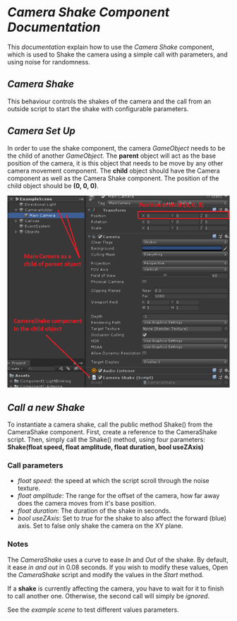 # *Camera Shake Component Documentation*

This *documentation* explain how to use the *Camera Shake* component, which is used to Shake the camera using a simple call with parameters, and using noise for randomness.

## *Camera Shake*

This behaviour controls the shakes of the camera and the call from an outside script to start the shake with configurable parameters.

## *Camera Set Up*

In order to use the shake component, the camera *GameObject* needs to be the child of another *GameObject*. The **parent** object will act as the base position of the camera, it is this object that needs to be move by any other camera movement component. The **child** object should have the Camera component as well as the Camera Shake component. The position of the child object should be **(0, 0, 0)**.

![Set Up](CameraShakeSetUp.png "Camera Set Up")

## *Call a new Shake*

To instantiate a camera shake, call the public method Shake() from the CameraShake component. First, create a reference to the CameraShake script. Then, simply call the Shake() method, using four parameters: **Shake(float speed, float amplitude, float duration, bool useZAxis)**

### Call parameters

* *float speed*: the speed at which the script scroll through the noise texture.
* *float amplitude*: The range for the offset of the camera, how far away does the camera moves from it's base position.
* *float duration*: The duration of the shake in seconds.
* *bool useZAxis*: Set to *true* for the shake to also affect the forward (blue) axis. Set to false only shake the camera on the XY plane.

### Notes

The *CameraShake* uses a curve to ease *In* and *Out* of the shake. By default, it ease *in and out* in 0.08 seconds. If you wish to modify these values, Open the *CameraShake* script and modify the values in the *Start* method.

If a **shake** is currently affecting the camera, you have to wait for it to finish to call another one. Otherwise, the second call will simply be *ignored*.

See the *example scene* to test different values parameters.
